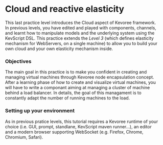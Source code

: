 # Cloud and reactive elasticity

This last practice level introduces the Cloud aspect of Kevoree framework.
In previous levels, you have edited and played with components, channels, and learnt how to manipulate models and the underlying system using the KevScript DSL.
This practice extends the *Level 3* (which defines elasticity mechanism for WebServers, on a single machine) to allow you to build your own cloud and your own elasticity mechanism inside.

### Objectives

The main goal in this practice is to make you confident in creating and managing virtual machines through Kevoree node encapsulation concept. After a learning phase of how to create and visualize virtual machines, you will have to write a componant aiming at managing a cluster of machine behind a load balancer. In details, the goal of this managament is to constantly adapt the number of running machines to the load.

### Setting up your environment

As in previous pratice levels, this tutorial requires a Kevoree runtime of your choice (i.e. GUI, prompt, standlane, KevScript maven runner...), an editor and a modern browser supporting WebSocket (e.g. Firefox, Chrome, Chromium, Safari).
